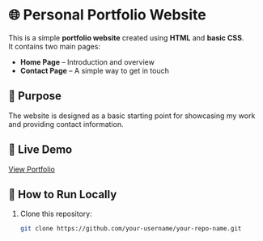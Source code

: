 # 🌐 Personal Portfolio Website  

This is a simple **portfolio website** created using **HTML** and **basic CSS**.  
It contains two main pages:  

- **Home Page** – Introduction and overview  
- **Contact Page** – A simple way to get in touch  

## 🔹 Purpose  
The website is designed as a basic starting point for showcasing my work and providing contact information.  

## 🔹 Live Demo  
[View Portfolio](#) <!-- Replace # with your GitHub Pages or Netlify link -->

## 🔹 How to Run Locally  
1. Clone this repository:  
   ```bash
   git clone https://github.com/your-username/your-repo-name.git


